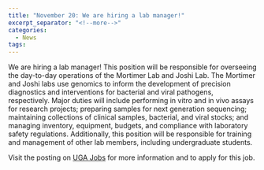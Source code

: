 ```yaml
---
title: "November 20: We are hiring a lab manager!"
excerpt_separator: "<!--more-->"
categories:
  - News
tags:
---
```


We are hiring a lab manager! This position will be responsible for overseeing the day-to-day operations of the Mortimer Lab and Joshi Lab. The Mortimer and Joshi labs use genomics to inform the development of precision diagnostics and interventions for bacterial and viral pathogens, respectively. Major duties will include performing in vitro and in vivo assays for research projects; preparing samples for next generation sequencing; maintaining collections of clinical samples, bacterial, and viral stocks; and managing inventory, equipment, budgets, and compliance with laboratory safety regulations. Additionally, this position will be responsible for training and management of other lab members, including undergraduate students.

Visit the posting on [UGA Jobs](https://www.ugajobsearch.com/postings/348905) for more information and to apply for this job.
